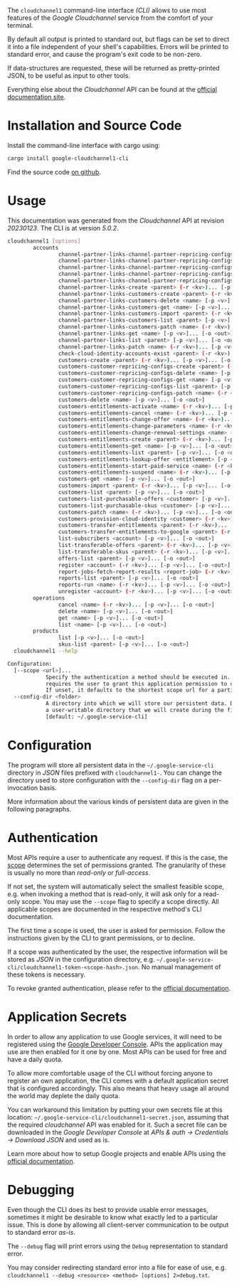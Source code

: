 <!---
DO NOT EDIT !
This file was generated automatically from 'src/generator/templates/cli/README.md.mako'
DO NOT EDIT !
-->
The `cloudchannel1` command-line interface *(CLI)* allows to use most features of the *Google Cloudchannel* service from the comfort of your terminal.

By default all output is printed to standard out, but flags can be set to direct it into a file independent of your shell's
capabilities. Errors will be printed to standard error, and cause the program's exit code to be non-zero.

If data-structures are requested, these will be returned as pretty-printed JSON, to be useful as input to other tools.

Everything else about the *Cloudchannel* API can be found at the
[official documentation site](https://cloud.google.com/channel).

# Installation and Source Code

Install the command-line interface with cargo using:

```bash
cargo install google-cloudchannel1-cli
```

Find the source code [on github](https://github.com/Byron/google-apis-rs/tree/main/gen/cloudchannel1-cli).

# Usage

This documentation was generated from the *Cloudchannel* API at revision *20230123*. The CLI is at version *5.0.2*.

```bash
cloudchannel1 [options]
        accounts
                channel-partner-links-channel-partner-repricing-configs-create <parent> (-r <kv>)... [-p <v>]... [-o <out>]
                channel-partner-links-channel-partner-repricing-configs-delete <name> [-p <v>]... [-o <out>]
                channel-partner-links-channel-partner-repricing-configs-get <name> [-p <v>]... [-o <out>]
                channel-partner-links-channel-partner-repricing-configs-list <parent> [-p <v>]... [-o <out>]
                channel-partner-links-channel-partner-repricing-configs-patch <name> (-r <kv>)... [-p <v>]... [-o <out>]
                channel-partner-links-create <parent> (-r <kv>)... [-p <v>]... [-o <out>]
                channel-partner-links-customers-create <parent> (-r <kv>)... [-p <v>]... [-o <out>]
                channel-partner-links-customers-delete <name> [-p <v>]... [-o <out>]
                channel-partner-links-customers-get <name> [-p <v>]... [-o <out>]
                channel-partner-links-customers-import <parent> (-r <kv>)... [-p <v>]... [-o <out>]
                channel-partner-links-customers-list <parent> [-p <v>]... [-o <out>]
                channel-partner-links-customers-patch <name> (-r <kv>)... [-p <v>]... [-o <out>]
                channel-partner-links-get <name> [-p <v>]... [-o <out>]
                channel-partner-links-list <parent> [-p <v>]... [-o <out>]
                channel-partner-links-patch <name> (-r <kv>)... [-p <v>]... [-o <out>]
                check-cloud-identity-accounts-exist <parent> (-r <kv>)... [-p <v>]... [-o <out>]
                customers-create <parent> (-r <kv>)... [-p <v>]... [-o <out>]
                customers-customer-repricing-configs-create <parent> (-r <kv>)... [-p <v>]... [-o <out>]
                customers-customer-repricing-configs-delete <name> [-p <v>]... [-o <out>]
                customers-customer-repricing-configs-get <name> [-p <v>]... [-o <out>]
                customers-customer-repricing-configs-list <parent> [-p <v>]... [-o <out>]
                customers-customer-repricing-configs-patch <name> (-r <kv>)... [-p <v>]... [-o <out>]
                customers-delete <name> [-p <v>]... [-o <out>]
                customers-entitlements-activate <name> (-r <kv>)... [-p <v>]... [-o <out>]
                customers-entitlements-cancel <name> (-r <kv>)... [-p <v>]... [-o <out>]
                customers-entitlements-change-offer <name> (-r <kv>)... [-p <v>]... [-o <out>]
                customers-entitlements-change-parameters <name> (-r <kv>)... [-p <v>]... [-o <out>]
                customers-entitlements-change-renewal-settings <name> (-r <kv>)... [-p <v>]... [-o <out>]
                customers-entitlements-create <parent> (-r <kv>)... [-p <v>]... [-o <out>]
                customers-entitlements-get <name> [-p <v>]... [-o <out>]
                customers-entitlements-list <parent> [-p <v>]... [-o <out>]
                customers-entitlements-lookup-offer <entitlement> [-p <v>]... [-o <out>]
                customers-entitlements-start-paid-service <name> (-r <kv>)... [-p <v>]... [-o <out>]
                customers-entitlements-suspend <name> (-r <kv>)... [-p <v>]... [-o <out>]
                customers-get <name> [-p <v>]... [-o <out>]
                customers-import <parent> (-r <kv>)... [-p <v>]... [-o <out>]
                customers-list <parent> [-p <v>]... [-o <out>]
                customers-list-purchasable-offers <customer> [-p <v>]... [-o <out>]
                customers-list-purchasable-skus <customer> [-p <v>]... [-o <out>]
                customers-patch <name> (-r <kv>)... [-p <v>]... [-o <out>]
                customers-provision-cloud-identity <customer> (-r <kv>)... [-p <v>]... [-o <out>]
                customers-transfer-entitlements <parent> (-r <kv>)... [-p <v>]... [-o <out>]
                customers-transfer-entitlements-to-google <parent> (-r <kv>)... [-p <v>]... [-o <out>]
                list-subscribers <account> [-p <v>]... [-o <out>]
                list-transferable-offers <parent> (-r <kv>)... [-p <v>]... [-o <out>]
                list-transferable-skus <parent> (-r <kv>)... [-p <v>]... [-o <out>]
                offers-list <parent> [-p <v>]... [-o <out>]
                register <account> (-r <kv>)... [-p <v>]... [-o <out>]
                report-jobs-fetch-report-results <report-job> (-r <kv>)... [-p <v>]... [-o <out>]
                reports-list <parent> [-p <v>]... [-o <out>]
                reports-run <name> (-r <kv>)... [-p <v>]... [-o <out>]
                unregister <account> (-r <kv>)... [-p <v>]... [-o <out>]
        operations
                cancel <name> (-r <kv>)... [-p <v>]... [-o <out>]
                delete <name> [-p <v>]... [-o <out>]
                get <name> [-p <v>]... [-o <out>]
                list <name> [-p <v>]... [-o <out>]
        products
                list [-p <v>]... [-o <out>]
                skus-list <parent> [-p <v>]... [-o <out>]
  cloudchannel1 --help

Configuration:
  [--scope <url>]...
            Specify the authentication a method should be executed in. Each scope
            requires the user to grant this application permission to use it.
            If unset, it defaults to the shortest scope url for a particular method.
  --config-dir <folder>
            A directory into which we will store our persistent data. Defaults to
            a user-writable directory that we will create during the first invocation.
            [default: ~/.google-service-cli]

```

# Configuration

The program will store all persistent data in the `~/.google-service-cli` directory in *JSON* files prefixed with `cloudchannel1-`.  You can change the directory used to store configuration with the `--config-dir` flag on a per-invocation basis.

More information about the various kinds of persistent data are given in the following paragraphs.

# Authentication

Most APIs require a user to authenticate any request. If this is the case, the [scope][scopes] determines the 
set of permissions granted. The granularity of these is usually no more than *read-only* or *full-access*.

If not set, the system will automatically select the smallest feasible scope, e.g. when invoking a
method that is read-only, it will ask only for a read-only scope. 
You may use the `--scope` flag to specify a scope directly. 
All applicable scopes are documented in the respective method's CLI documentation.

The first time a scope is used, the user is asked for permission. Follow the instructions given 
by the CLI to grant permissions, or to decline.

If a scope was authenticated by the user, the respective information will be stored as *JSON* in the configuration
directory, e.g. `~/.google-service-cli/cloudchannel1-token-<scope-hash>.json`. No manual management of these tokens
is necessary.

To revoke granted authentication, please refer to the [official documentation][revoke-access].

# Application Secrets

In order to allow any application to use Google services, it will need to be registered using the 
[Google Developer Console][google-dev-console]. APIs the application may use are then enabled for it
one by one. Most APIs can be used for free and have a daily quota.

To allow more comfortable usage of the CLI without forcing anyone to register an own application, the CLI
comes with a default application secret that is configured accordingly. This also means that heavy usage
all around the world may deplete the daily quota.

You can workaround this limitation by putting your own secrets file at this location: 
`~/.google-service-cli/cloudchannel1-secret.json`, assuming that the required *cloudchannel* API 
was enabled for it. Such a secret file can be downloaded in the *Google Developer Console* at 
*APIs & auth -> Credentials -> Download JSON* and used as is.

Learn more about how to setup Google projects and enable APIs using the [official documentation][google-project-new].


# Debugging

Even though the CLI does its best to provide usable error messages, sometimes it might be desirable to know
what exactly led to a particular issue. This is done by allowing all client-server communication to be 
output to standard error *as-is*.

The `--debug` flag will print errors using the `Debug` representation to standard error.

You may consider redirecting standard error into a file for ease of use, e.g. `cloudchannel1 --debug <resource> <method> [options] 2>debug.txt`.


[scopes]: https://developers.google.com/+/api/oauth#scopes
[revoke-access]: http://webapps.stackexchange.com/a/30849
[google-dev-console]: https://console.developers.google.com/
[google-project-new]: https://developers.google.com/console/help/new/
